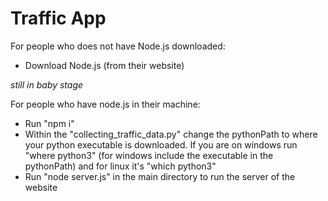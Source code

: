 # Traffic App

For people who does not have Node.js downloaded:
- Download Node.js (from their website)

*still in baby stage*

For people who have node.js in their machine:
- Run "npm i"
- Within the "collecting_traffic_data.py" change the pythonPath to where your python executable is downloaded. If you are on windows run "where python3" (for windows include the executable in the pythonPath) and for linux it's "which python3"
- Run "node server.js" in the main directory to run the server of the website
